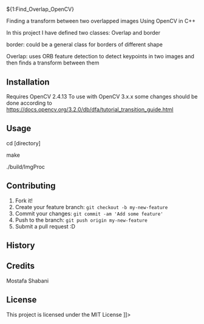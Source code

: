 # 

<snippet>
  <content><![CDATA[

# ${1:Find_Overlap_OpenCV}

Finding a transform between two overlapped images Using OpenCV in C++ 

In this project I have defined two classes: Overlap and border

border: could be a general class for borders of different shape

Overlap: uses ORB feature detection to detect keypoints in two images and then finds a transform between them

## Installation

Requires OpenCV 2.4.13 
To use with OpenCV 3.x.x some changes should be done according to 
https://docs.opencv.org/3.2.0/db/dfa/tutorial_transition_guide.html

## Usage

cd [directory]

make

./build/ImgProc

## Contributing
1. Fork it!
2. Create your feature branch: `git checkout -b my-new-feature`
3. Commit your changes: `git commit -am 'Add some feature'`
4. Push to the branch: `git push origin my-new-feature`
5. Submit a pull request :D

## History

## Credits
Mostafa Shabani

## License
This project is licensed under the MIT License 
]]>
</content>
</snippet>
